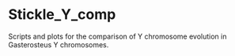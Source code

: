 # Stickle_Y_comp
Scripts and plots for the comparison of Y chromosome evolution in Gasterosteus Y chromosomes. 
